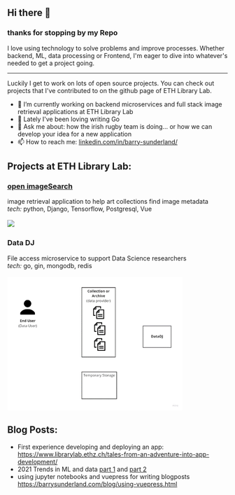 <!-- # [![Welcome header](./assets/Website-Banner.png)](https://barrysunderland.com) -->

## Hi there 👋

### thanks for stopping by my Repo

I love using technology to solve problems and improve processes. Whether backend, ML, data processing or Frontend, I'm eager to dive into whatever's needed to get a project going.  
<hr />
Luckily I get to work on lots of open source projects.  
You can check out projects that I've contributed to on the github page of <a src="https://github.com/eth-library-lab/eth-library-lab">ETH Library Lab</a>.

- 🔭 I’m currently working on backend microservices and full stack image retrieval applications at ETH Library Lab
- 🌱 Lately I've been loving writing Go
- 💬 Ask me about: how the irish rugby team is doing... or how we can develop your idea for a new application  
- 📫 How to reach me: [linkedin.com/in/barry-sunderland/](https://www.linkedin.com/in/barry-sunderland/)

## Projects at ETH Library Lab: 

### [open imageSearch](https://imagesearch.ellprototypes.ch/)  
image retrieval application to help art collections find image metadata  
<i>tech:</i> python, Django, Tensorflow, Postgresql, Vue  
<br/>
<img src="./assets/open-image-search.gif" width=400 />

### Data DJ  
File access microservice to support Data Science researchers  
<i>tech:</i> go, gin, mongodb, redis  
<br/>
<img src="./assets/DataDJ-simple-overview.gif" width=400 />


## Blog Posts:

* First experience developing and deploying an app: https://www.librarylab.ethz.ch/tales-from-an-adventure-into-app-development/ 
* 2021 Trends in ML and data [part 1](https://www.librarylab.ethz.ch/2021-trends-in-machine-learning-and-data/) and [part 2](https://www.librarylab.ethz.ch/part-2-trends-in-machine-learning-and-data/)
* using jupyter notebooks and vuepress for writing blogposts https://barrysunderland.com/blog/using-vuepress.html

